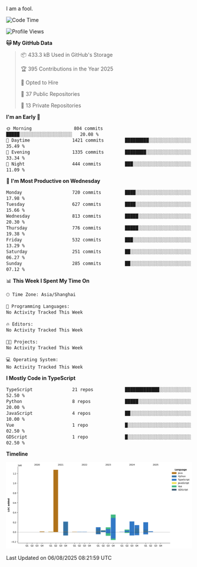 I am a fool.

<!--START_SECTION:waka-->
![Code Time](http://img.shields.io/badge/Code%20Time-3%2C295%20hrs%2043%20mins-blue)

![Profile Views](http://img.shields.io/badge/Profile%20Views-0-blue)

**🐱 My GitHub Data** 

> 📦 433.3 kB Used in GitHub's Storage 
 > 
> 🏆 395 Contributions in the Year 2025
 > 
> 💼 Opted to Hire
 > 
> 📜 37 Public Repositories 
 > 
> 🔑 13 Private Repositories 
 > 
**I'm an Early 🐤** 

```text
🌞 Morning                804 commits         █████░░░░░░░░░░░░░░░░░░░░   20.08 % 
🌆 Daytime                1421 commits        █████████░░░░░░░░░░░░░░░░   35.49 % 
🌃 Evening                1335 commits        ████████░░░░░░░░░░░░░░░░░   33.34 % 
🌙 Night                  444 commits         ███░░░░░░░░░░░░░░░░░░░░░░   11.09 % 
```
📅 **I'm Most Productive on Wednesday** 

```text
Monday                   720 commits         ████░░░░░░░░░░░░░░░░░░░░░   17.98 % 
Tuesday                  627 commits         ████░░░░░░░░░░░░░░░░░░░░░   15.66 % 
Wednesday                813 commits         █████░░░░░░░░░░░░░░░░░░░░   20.30 % 
Thursday                 776 commits         █████░░░░░░░░░░░░░░░░░░░░   19.38 % 
Friday                   532 commits         ███░░░░░░░░░░░░░░░░░░░░░░   13.29 % 
Saturday                 251 commits         ██░░░░░░░░░░░░░░░░░░░░░░░   06.27 % 
Sunday                   285 commits         ██░░░░░░░░░░░░░░░░░░░░░░░   07.12 % 
```


📊 **This Week I Spent My Time On** 

```text
🕑︎ Time Zone: Asia/Shanghai

💬 Programming Languages: 
No Activity Tracked This Week

🔥 Editors: 
No Activity Tracked This Week

🐱‍💻 Projects: 
No Activity Tracked This Week

💻 Operating System: 
No Activity Tracked This Week
```

**I Mostly Code in TypeScript** 

```text
TypeScript               21 repos            █████████████░░░░░░░░░░░░   52.50 % 
Python                   8 repos             █████░░░░░░░░░░░░░░░░░░░░   20.00 % 
JavaScript               4 repos             ██░░░░░░░░░░░░░░░░░░░░░░░   10.00 % 
Vue                      1 repo              █░░░░░░░░░░░░░░░░░░░░░░░░   02.50 % 
GDScript                 1 repo              █░░░░░░░░░░░░░░░░░░░░░░░░   02.50 % 
```



**Timeline**

![Lines of Code chart](https://raw.githubusercontent.com/VeejaLiu/VeejaLiu/master/assets/bar_graph.png)


 Last Updated on 06/08/2025 08:21:59 UTC
<!--END_SECTION:waka-->
